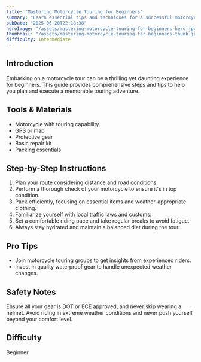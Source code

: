 ```yaml
---
title: "Mastering Motorcycle Touring for Beginners"
summary: "Learn essential tips and techniques for a successful motorcycle tour."
pubDate: "2025-06-20T22:18:38"
heroImage: "/assets/mastering-motorcycle-touring-for-beginners-hero.jpg"
thumbnail: "/assets/mastering-motorcycle-touring-for-beginners-thumb.jpg"
difficulty: Intermediate
---
```


<h2>Introduction</h2>
<p>Embarking on a motorcycle tour can be a thrilling yet daunting experience for beginners. This guide provides comprehensive steps and tips to help you plan and execute a memorable touring adventure.</p>
<h2>Tools & Materials</h2>
<ul>
  <li>Motorcycle with touring capability</li>
  <li>GPS or map</li>
  <li>Protective gear</li>
  <li>Basic repair kit</li>
  <li>Packing essentials</li>
</ul>
<h2>Step-by-Step Instructions</h2>
<ol>
  <li>Plan your route considering distance and road conditions.</li>
  <li>Perform a thorough check of your motorcycle to ensure it's in top condition.</li>
  <li>Pack efficiently, focusing on essential items and weather-appropriate clothing.</li>
  <li>Familiarize yourself with local traffic laws and customs.</li>
  <li>Set a comfortable riding pace and take regular breaks to avoid fatigue.</li>
  <li>Always stay hydrated and maintain a balanced diet during the tour.</li>
</ol>
<h2>Pro Tips</h2>
<ul>
  <li>Join motorcycle touring groups to get insights from experienced riders.</li>
  <li>Invest in quality waterproof gear to handle unexpected weather changes.</li>
</ul>
<h2>Safety Notes</h2>
<p>Ensure all your gear is DOT or ECE approved, and never skip wearing a helmet. Avoid riding in extreme weather conditions and never push yourself beyond your comfort level.</p>
<h2>Difficulty</h2>
<p>Beginner</p>